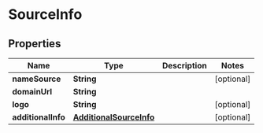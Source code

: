 

# SourceInfo


## Properties

| Name | Type | Description | Notes |
|------------ | ------------- | ------------- | -------------|
|**nameSource** | **String** |  |  [optional] |
|**domainUrl** | **String** |  |  |
|**logo** | **String** |  |  [optional] |
|**additionalInfo** | [**AdditionalSourceInfo**](AdditionalSourceInfo.md) |  |  [optional] |



